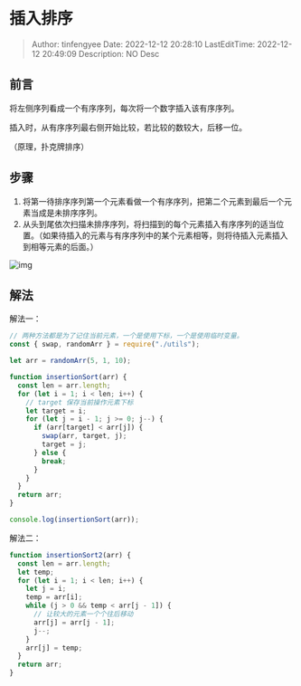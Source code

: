# 插入排序 <!-- omit in toc -->

> Author: tinfengyee
> Date: 2022-12-12 20:28:10
> LastEditTime: 2022-12-12 20:49:09
> Description: NO Desc

## 前言

将左侧序列看成一个有序序列，每次将一个数字插入该有序序列。

插入时，从有序序列最右侧开始比较，若比较的数较大，后移一位。

（原理，扑克牌排序）

## 步骤

1. 将第一待排序序列第一个元素看做一个有序序列，把第二个元素到最后一个元素当成是未排序序列。
2. 从头到尾依次扫描未排序序列，将扫描到的每个元素插入有序序列的适当位置。（如果待插入的元素与有序序列中的某个元素相等，则将待插入元素插入到相等元素的后面。）

![img](./插入排序.assets/assets%2F-Lm9JtwbhXVOfXyecToy%2F-Lm9KQIJAMvCgJQzErQS%2F-Lm9KSRUSDsU1-_gwBLT%2FinsertionSort.gif)

## 解法

解法一：

```js
// 两种方法都是为了记住当前元素，一个是使用下标，一个是使用临时变量。
const { swap, randomArr } = require("./utils");

let arr = randomArr(5, 1, 10);

function insertionSort(arr) {
  const len = arr.length;
  for (let i = 1; i < len; i++) {
    // target 保存当前操作元素下标
    let target = i;
    for (let j = i - 1; j >= 0; j--) {
      if (arr[target] < arr[j]) {
        swap(arr, target, j);
        target = j;
      } else {
        break;
      }
    }
  }
  return arr;
}

console.log(insertionSort(arr));

```

解法二：

```js
function insertionSort2(arr) {
  const len = arr.length;
  let temp;
  for (let i = 1; i < len; i++) {
    let j = i;
    temp = arr[i];
    while (j > 0 && temp < arr[j - 1]) {
      // 让较大的元素一个个往后移动
      arr[j] = arr[j - 1];
      j--;
    }
    arr[j] = temp;
  }
  return arr;
}
```

